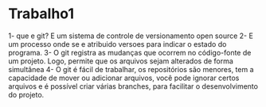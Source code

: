 # Trabalho1
1- que e git? E um sistema de controle de versionamento open source 
2- E um processo onde se e atribuido versoes para indicar o estado do programa.
3- O git registra as mudanças que ocorrem no código-fonte de um projeto. Logo, permite que os arquivos sejam alterados de forma simultânea
4- O git é fácil de trabalhar, os repositórios são menores, tem a capacidade de mover ou adicionar arquivos, você pode ignorar certos arquivos e é possível criar várias branches, para facilitar o desenvolvimento do projeto.
